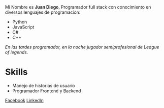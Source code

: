 Mi Nombre es **Juan Diego**, Programador full stack con conocimiento en diversos lenguajes de programacion:
* Python
* JavaScript
* C#
* C++

*En las tardes programador, en la noche jugador semiprofesional de League of legends.*

# Skills
* Manejo de historias de usuario
* Programador Frontend y Backend

[Facebook](https://https://www.facebook.com/juan.diego.50596/)
[LinkedIn](https://https://www.linkedin.com/in/juan-diego-sicach%C3%A1-cortes-785a3918b/)
